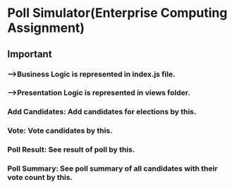 # Poll Simulator(Enterprise Computing Assignment)

## Important
### -->Business Logic is represented in index.js file.
### -->Presentation Logic is represented in views folder.

### Add Candidates: Add candidates for elections by this.
### Vote: Vote candidates by this.
### Poll Result: See result of poll by this.
### Poll Summary: See poll summary of all candidates with their vote count by this. 


